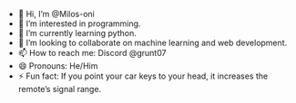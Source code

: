- 👋 Hi, I’m @Milos-oni
- 👀 I’m interested in programming.
- 🌱 I’m currently learning python.
- 💞️ I’m looking to collaborate on  machine learning and web development.
- 📫 How to reach me: Discord @grunt07
- 😄 Pronouns: He/Him
- ⚡ Fun fact: If you point your car keys to your head, it increases the remote’s signal range.

<!---
Milos-oni/Milos-oni is a ✨ special ✨ repository because its `README.md` (this file) appears on your GitHub profile.
You can click the Preview link to take a look at your changes.
--->
